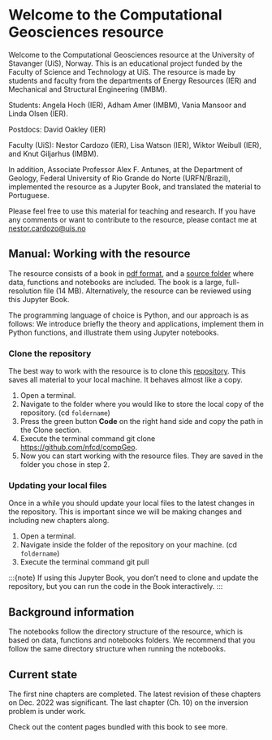 # Welcome to the Computational Geosciences resource

Welcome to the Computational Geosciences resource at the University of Stavanger (UiS), Norway. This is an educational project funded by the Faculty of Science and Technology at UiS. The resource is made by students and faculty from the departments of Energy Resources (IER) and Mechanical and Structural Engineering (IMBM).

Students: Angela Hoch (IER), Adham Amer (IMBM), Vania Mansoor and Linda Olsen (IER).

Postdocs: David Oakley (IER)

Faculty (UiS): Nestor Cardozo (IER), Lisa Watson (IER), Wiktor Weibull (IER), and Knut Giljarhus (IMBM).

In addition, Associate Professor Alex F. Antunes, at the Department of Geology, Federal University of Rio Grande do Norte (URFN/Brazil), implemented the resource as a Jupyter Book, and translated the material to Portuguese.

Please feel free to use this material for teaching and research. If you have any comments or want to contribute to the resource, please contact me at nestor.cardozo@uis.no

## Manual: Working with the resource

The resource consists of a book in [pdf format](https://github.com/nfcd/compGeo/blob/master/compGeo.pdf), and a [source folder](https://github.com/nfcd/compGeo/tree/master/source) where data, functions and notebooks are included. The book is a large, full-resolution file (14 MB). Alternatively, the resource can be reviewed using this Jupyter Book.

The programming language of choice is Python, and our approach is as follows: We introduce briefly the theory and applications, implement them in Python functions, and illustrate them using Jupyter notebooks.

### Clone the repository

The best way to work with the resource is to clone this [repository](https://github.com/nfcd/compGeo). This saves all material to your local machine. It behaves almost like a copy.

1. Open a terminal.
2. Navigate to the folder where you would like to store the local copy of the repository. (cd `foldername`)
3. Press the green button **Code** on the right hand side and copy the path in the Clone section.
4. Execute the terminal command git clone <https://github.com/nfcd/compGeo>.
5. Now you can start working with the resource files. They are saved in the folder you chose in step 2.

### Updating your local files

Once in a while you should update your local files to the latest changes in the repository. This is important since we will be making changes and including new chapters along.

1. Open a terminal.
2. Navigate inside the folder of the repository on your machine. (cd `foldername`)
3. Execute the terminal command git pull

:::{note}
If using this Jupyter Book, you don’t need to clone and update the repository, but you can run the code in the Book interactively.
:::

## Background information

The notebooks follow the directory structure of the resource, which is based on data, functions and notebooks folders. We recommend that you follow the same directory structure when running the notebooks.

## Current state

The first nine chapters are completed. The latest revision of these chapters on Dec. 2022 was significant. The last chapter (Ch. 10) on the inversion problem is under work.

Check out the content pages bundled with this book to see more.

```{tableofcontents}
```